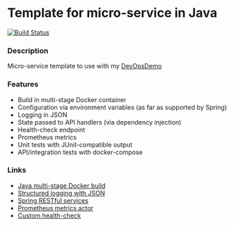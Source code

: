 # Template for micro-service in Java #
[![Build Status](https://dev.azure.com/butzist/DevOpsDemo/_apis/build/status/DevOpsDemoTF.DevOpsDemo-template-Java?branchName=master)](https://dev.azure.com/butzist/DevOpsDemo/_build/latest?definitionId=8&branchName=master)

### Description ###
Micro-service template to use with my [DevOpsDemo](https://github.com/DevOpsDemoTF/DevOpsDemo)

### Features ###
* Build in multi-stage Docker container
* Configuration via environment variables (as far as supported by Spring)
* Logging in JSON
* State passed to API handlers (via dependency injection)
* Health-check endpoint
* Prometheus metrics
* Unit tests with JUnit-compatible output
* API/integration tests with docker-compose

### Links ###
* [Java multi-stage Docker build](http://paulbakker.io/java/docker-gradle-multistage/)
* [Structured logging with JSON](https://stackoverflow.com/questions/54934658/how-to-write-slf4j-over-logback-logs-as-json)
* [Spring RESTful services](https://spring.io/guides/gs/rest-service/)
* [Prometheus metrics actor](https://docs.spring.io/spring-boot/docs/current/reference/html/production-ready-metrics.html#production-ready-metrics-export-prometheus)
* [Custom health-check](https://pivotal.io/application-modernization-recipes/observability/custom-health-checks-when-using-spring-boot-actuator)

